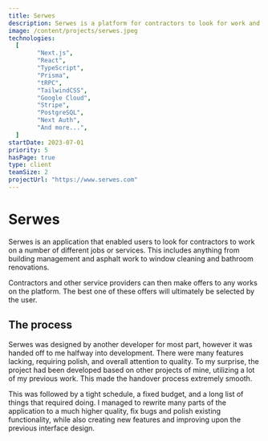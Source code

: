```yaml
---
title: Serwes
description: Serwes is a platform for contractors to look for work and offer their work. 
image: /content/projects/serwes.jpeg
technologies:
  [
		"Next.js",
		"React",
		"TypeScript",
		"Prisma",
		"tRPC",
		"TailwindCSS",
		"Google Cloud",
		"Stripe",
		"PostgreSQL",
		"Next Auth",
		"And more...",
  ]
startDate: 2023-07-01
priority: 5
hasPage: true
type: client
teamSize: 2
projectUrl: "https://www.serwes.com"
---
```


# Serwes

<!-- The product is designed and developed by me, using the latest technologies, such as the [T3 Stack](https://create.t3.gg/). I worked as lead of a team of 2-3 people. -->

Serwes is an application that enabled users to look for contractors to work on a number of different jobs or services. This includes anything from building management and asphalt work to window cleaning and bathroom renovations.

Contractors and other service providers can then make offers to any works on the platform. The best one of these offers will ultimately be selected by the user.

## The process

Serwes was designed by another developer for most part, however it was handed off to me halfway into development. There were many features lacking, requiring polish, and overall attention to quality. To my surprise, the project had been developed based on other projects of mine, utilizing a lot of my previous work. This made the handover process extremely smooth.

This was followed by a tight schedule, a fixed budget, and a long list of things that required doing. I managed to rewrite many parts of the application to a much higher quality, fix bugs and polish existing functionality, while also creating new features and improving upon the previous interface design.
